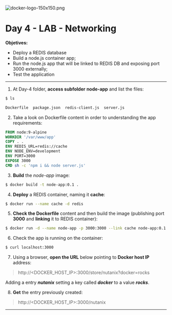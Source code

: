 ![docker-logo-150x150.png](https://www.zencode.nl/wp-content/uploads/2015/05/docker-logo-150x150.png)

# Day 4 - LAB - Networking



**Objetives:**

- Deploy a REDIS database
- Build a node.js container app;
- Run the node.js app that will be linked to REDIS DB and exposing port 3000 externally;
- Test the application

 

___



1. At Day-4 folder, **access subfolder** **node-app** and list the files: 

 ```bash
$ ls

Dockerfile  package.json  redis-client.js  server.js
 ```



2. Take a look on Dockerfile content in order to understanding the app requirements:

```Dockerfile
FROM node:9-alpine
WORKDIR '/var/www/app'
COPY . .
ENV REDIS_URL=redis://cache
ENV NODE_ENV=development
ENV PORT=3000
EXPOSE 3000
CMD sh -c 'npm i && node server.js'
```



3. **Build** the *node-app* image:

```bash
$ docker build -t node-app:0.1 .

```

4. **Deploy** a REDIS container, naming it **cache**:

```bash
$ docker run --name cache -d redis

```

5. **Check the Dockerfile** content      and then build the image (publishing port **3000** and **linking** it to REDIS container):

 ```bash
$ docker run -d --name node-app -p 3000:3000 --link cache node-app:0.1
 ```



6. Check the app is running on the container:

 ```bash
$ curl localhost:3000
 ```



7. Using a browser, **open the URL** below pointing to **Docker host IP** address:

>  http://<DOCKER_HOST_IP>:3000/store/nutanix\?docker\=rocks

Adding a entry ***nutanix*** setting a key called ***docker*** to a value ***rocks***.



8. **Get** the entry previously created:

> http://<DOCKER_HOST_IP>:3000/nutanix



____

